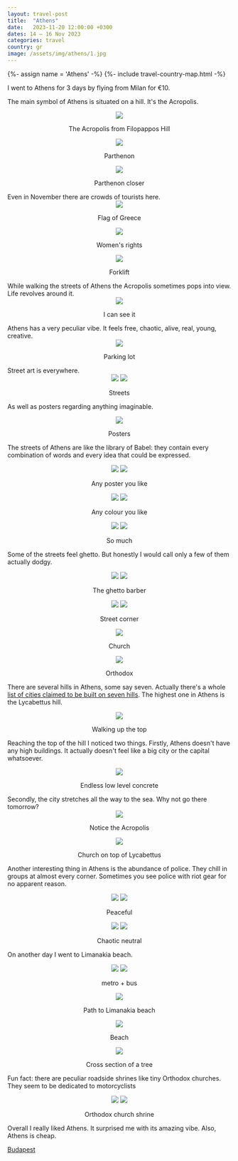 ```yaml
---
layout: travel-post
title:  "Athens"
date:   2023-11-20 12:00:00 +0300
dates: 14 – 16 Nov 2023
categories: travel
country: gr
image: /assets/img/athens/1.jpg
---
```

{%- assign name = 'Athens' -%}
{%- include travel-country-map.html -%}

I went to Athens for 3 days by flying from Milan for €10.

The main symbol of Athens is situated on a hill. It's the Acropolis.
<center>
<img src="{{site.baseurl}}/assets/img/athens/1.jpg" />
<p class="image-label">The Acropolis from Filopappos Hill</p>
</center>
<center>
<img src="{{site.baseurl}}/assets/img/athens/2.jpg" />
<p class="image-label">Parthenon</p>
</center>
<center>
<img src="{{site.baseurl}}/assets/img/athens/3.jpg" />
<p class="image-label">Parthenon closer</p>
</center>
Even in November there are crowds of tourists here. 
<center>
<img src="{{site.baseurl}}/assets/img/athens/5.jpg" />
<p class="image-label">Flag of Greece</p>
</center>
<center>
<img src="{{site.baseurl}}/assets/img/athens/4.jpg" />
<p class="image-label">Women's rights</p>
</center>
<center>
<img src="{{site.baseurl}}/assets/img/athens/6.jpg" />
<p class="image-label">Forklift</p>
</center>
While walking the streets of Athens the Acropolis sometimes pops into view. Life revolves around it.
<center>
<img src="{{site.baseurl}}/assets/img/athens/7.jpg" />
<p class="image-label">I can see it</p>
</center>
Athens has a very peculiar vibe. It feels free, chaotic, alive, real, young, creative.
<center>
<img src="{{site.baseurl}}/assets/img/athens/8.jpg" />
<p class="image-label">Parking lot</p>
</center>
Street art is everywhere.
<center>
    <div class="side-by-side">
        <img src="{{site.baseurl}}/assets/img/athens/10.jpg" />
        <img src="{{site.baseurl}}/assets/img/athens/11.jpg" />
    </div>
    <p class="image-label">Streets</p>
</center>

As well as posters regarding anything imaginable.
<center>
<img src="{{site.baseurl}}/assets/img/athens/9.jpg" />
<p class="image-label">Posters</p>
</center>

The streets of Athens are like the library of Babel: they contain every combination of words and every idea that could be expressed.
<center>
    <div class="side-by-side">
        <img src="{{site.baseurl}}/assets/img/athens/16.jpg" />
        <img src="{{site.baseurl}}/assets/img/athens/15.jpg" />
    </div>
    <p class="image-label">Any poster you like</p>
</center>

<center>
    <div class="side-by-side">
        <img src="{{site.baseurl}}/assets/img/athens/12.jpg" />
        <img src="{{site.baseurl}}/assets/img/athens/13.jpg" />
    </div>
    <p class="image-label">Any colour you like</p>
</center>

<center>
    <div class="side-by-side">
        <img src="{{site.baseurl}}/assets/img/athens/14.jpg" />
        <img src="{{site.baseurl}}/assets/img/athens/17.jpg" />
    </div>
    <p class="image-label">So much</p>
</center>

Some of the streets feel ghetto. But honestly I would call only a few of them actually dodgy.
<center>
    <div class="side-by-side">
        <img src="{{site.baseurl}}/assets/img/athens/18.jpg" />
        <img src="{{site.baseurl}}/assets/img/athens/19.jpg" />
    </div>
    <p class="image-label">The ghetto barber</p>
</center>

<center>
    <div class="side-by-side">
        <img src="{{site.baseurl}}/assets/img/athens/20.jpg" />
        <img src="{{site.baseurl}}/assets/img/athens/21.jpg" />
    </div>
    <p class="image-label">Street corner</p>
</center>

<center>
<img src="{{site.baseurl}}/assets/img/athens/22.jpg" />
<p class="image-label">Church</p>
</center>

<center>
<img src="{{site.baseurl}}/assets/img/athens/29.jpg" />
<p class="image-label">Orthodox</p>
</center>

There are several hills in Athens, some say seven. Actually there's a whole [list of cities claimed to be built on seven hills](https://en.wikipedia.org/wiki/List_of_cities_claimed_to_be_built_on_seven_hills). The highest one in Athens is the Lycabettus hill.
<center>
<img src="{{site.baseurl}}/assets/img/athens/23.jpg" />
<p class="image-label">Walking up the top</p>
</center>

Reaching the top of the hill I noticed two things. Firstly, Athens doesn't have any high buildings. It actually doesn't feel like a big city or the capital whatsoever.
<center>
<img src="{{site.baseurl}}/assets/img/athens/24.jpg" />
<p class="image-label">Endless low level concrete</p>
</center>
Secondly, the city stretches all the way to the sea. Why not go there tomorrow?
<center>
<img src="{{site.baseurl}}/assets/img/athens/25.jpg" />
<p class="image-label">Notice the Acropolis</p>
</center>

<center>
<img src="{{site.baseurl}}/assets/img/athens/26.jpg" />
<p class="image-label">Church on top of Lycabettus</p>
</center>

Another interesting thing in Athens is the abundance of police. They chill in groups at almost every corner. Sometimes you see police with riot gear for no apparent reason.
<center>
    <div class="side-by-side">
        <img src="{{site.baseurl}}/assets/img/athens/28.jpg" />
        <img src="{{site.baseurl}}/assets/img/athens/27.jpg" />
    </div>
    <p class="image-label">Peaceful</p>
</center>

<center>
    <div class="side-by-side">
        <img src="{{site.baseurl}}/assets/img/athens/30.jpg" />
        <img src="{{site.baseurl}}/assets/img/athens/31.jpg" />
    </div>
    <p class="image-label">Chaotic neutral</p>
</center>

On another day I went to Limanakia beach.
<center>
    <div class="side-by-side">
        <img src="{{site.baseurl}}/assets/img/athens/32.jpg" />
        <img src="{{site.baseurl}}/assets/img/athens/33.jpg" />
    </div>
    <p class="image-label">metro + bus</p>
</center>

<center>
<img src="{{site.baseurl}}/assets/img/athens/34.jpg" />
<p class="image-label">Path to Limanakia beach</p>
</center>

<center>
<img src="{{site.baseurl}}/assets/img/athens/35.jpg" />
<p class="image-label">Beach</p>
</center>

<center>
<img src="{{site.baseurl}}/assets/img/athens/36.jpg" />
<p class="image-label">Cross section of a tree</p>
</center>

Fun fact: there are peculiar roadside shrines like tiny Orthodox churches. They seem to be dedicated to motorcyclists
<center>
    <div class="side-by-side">
        <img src="{{site.baseurl}}/assets/img/athens/37.jpg" />
        <img src="{{site.baseurl}}/assets/img/athens/38.jpg" />
    </div>
    <p class="image-label">Orthodox church shrine</p>
</center>

Overall I really liked Athens. It surprised me with its amazing vibe. Also, Athens is cheap.

<a class="next" href="/travel/2023/budapest">
    Budapest
</a>
